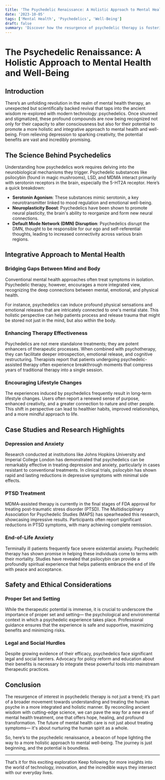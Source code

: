 ```yaml
---
title: 'The Psychedelic Renaissance: A Holistic Approach to Mental Health and Well-Being'
date: '2023-10-05'
tags: ['Mental Health', 'Psychedelics', 'Well-Being']
draft: false
summary: 'Discover how the resurgence of psychedelic therapy is fostering a holistic and integrative approach to mental health and well-being.'
---
```


# The Psychedelic Renaissance: A Holistic Approach to Mental Health and Well-Being

## Introduction

There’s an unfolding revolution in the realm of mental health therapy, an unexpected but scientifically backed revival that taps into the ancient wisdom re-explored with modern technology: psychedelics. Once shunned and stigmatized, these profound compounds are now being recognized not only for their capacity to alter consciousness but also for their potential to promote a more holistic and integrative approach to mental health and well-being. From relieving depression to sparking creativity, the potential benefits are vast and incredibly promising.

## The Science Behind Psychedelics

Understanding how psychedelics work requires delving into the neurobiological mechanisms they trigger. Psychedelic substances like psilocybin (found in magic mushrooms), LSD, and MDMA interact primarily with serotonin receptors in the brain, especially the 5-HT2A receptor. Here’s a quick breakdown:

- **Serotonin Agonism**: These substances mimic serotonin, a key neurotransmitter linked to mood regulation and emotional well-being.
- **Neuroplasticity Boost**: Psychedelics have been shown to promote neural plasticity, the brain's ability to reorganize and form new neural connections.
- **Default Mode Network (DMN) Disruption**: Psychedelics disrupt the DMN, thought to be responsible for our ego and self-referential thoughts, leading to increased connectivity across various brain regions.

## Integrative Approach to Mental Health

### Bridging Gaps Between Mind and Body

Conventional mental health approaches often treat symptoms in isolation. Psychedelic therapy, however, encourages a more integrated view, recognizing the deep connections between mental, emotional, and physical health.

For instance, psychedelics can induce profound physical sensations and emotional releases that are intricately connected to one's mental state. This holistic perspective can help patients process and release trauma that might be stored not just in the mind, but also within the body.

### Enhancing Therapy Effectiveness

Psychedelics are not mere standalone treatments; they are potent enhancers of therapeutic processes. When combined with psychotherapy, they can facilitate deeper introspection, emotional release, and cognitive restructuring. Therapists report that patients undergoing psychedelic-assisted therapy often experience breakthrough moments that compress years of traditional therapy into a single session.

### Encouraging Lifestyle Changes

The experiences induced by psychedelics frequently result in long-term lifestyle changes. Users often report a renewed sense of purpose, enhanced creativity, and a greater connection to nature and other people. This shift in perspective can lead to healthier habits, improved relationships, and a more mindful approach to life.

## Case Studies and Research Highlights

### Depression and Anxiety

Research conducted at institutions like Johns Hopkins University and Imperial College London has demonstrated that psychedelics can be remarkably effective in treating depression and anxiety, particularly in cases resistant to conventional treatments. In clinical trials, psilocybin has shown rapid and lasting reductions in depressive symptoms with minimal side effects.

### PTSD Treatment

MDMA-assisted therapy is currently in the final stages of FDA approval for treating post-traumatic stress disorder (PTSD). The Multidisciplinary Association for Psychedelic Studies (MAPS) has spearheaded this research, showcasing impressive results. Participants often report significant reductions in PTSD symptoms, with many achieving complete remission.

### End-of-Life Anxiety

Terminally ill patients frequently face severe existential anxiety. Psychedelic therapy has shown promise in helping these individuals come to terms with their mortality. Studies have revealed that psilocybin can provide a profoundly spiritual experience that helps patients embrace the end of life with peace and acceptance.

## Safety and Ethical Considerations

### Proper Set and Setting

While the therapeutic potential is immense, it is crucial to underscore the importance of proper set and setting— the psychological and environmental context in which a psychedelic experience takes place. Professional guidance ensures that the experience is safe and supportive, maximizing benefits and minimizing risks.

### Legal and Social Hurdles

Despite growing evidence of their efficacy, psychedelics face significant legal and social barriers. Advocacy for policy reform and education about their benefits is necessary to integrate these powerful tools into mainstream therapeutic practices.

## Conclusion

The resurgence of interest in psychedelic therapy is not just a trend; it’s part of a broader movement towards understanding and treating the human psyche in a more integrated and holistic manner. By reconciling ancient wisdom with cutting-edge science, we can pave the way for a new era of mental health treatment, one that offers hope, healing, and profound transformation. The future of mental health care is not just about treating symptoms— it's about nurturing the human spirit as a whole.

So, here’s to the psychedelic renaissance, a beacon of hope lighting the way to a more holistic approach to mental well-being. The journey is just beginning, and the potential is boundless.

---

That’s it for this exciting exploration Keep following for more insights into the world of technology, innovation, and the incredible ways they intersect with our everyday lives.